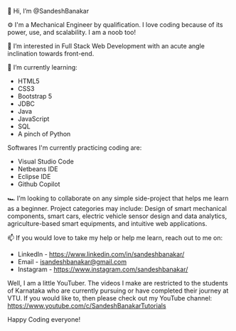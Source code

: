 👋 Hi, I’m @SandeshBanakar

⚙️ I'm a Mechanical Engineer by qualification. I love coding because of its power, use, and scalability. I am a noob too!

👀 I’m interested in Full Stack Web Development with an acute angle inclination towards front-end.

🌱 I’m currently learning:
- HTML5
- CSS3
- Bootstrap 5
- JDBC
- Java
- JavaScript
- SQL
- A pinch of Python

Softwares I'm currently practicing coding are:
- Visual Studio Code
- Netbeans IDE
- Eclipse IDE
- Github Copilot

🏎️ I’m looking to collaborate on any simple side-project that helps me learn as a beginner. Project categories may include: Design of smart mechanical components, smart cars, electric vehicle sensor design and data analytics, agriculture-based smart equipments, and intuitive web applications.
 
📫 If you would love to take my help or help me learn, reach out to me on:
- LinkedIn - https://www.linkedin.com/in/sandeshbanakar/
- Email - isandeshbanakar@gmail.com
- Instagram - https://www.instagram.com/sandeshbanakar/

Well, I am a little YouTuber. The videos I make are restricted to the students of Karnataka who are currently pursuing or have completed their journey at VTU.
If you would like to, then please check out my YouTube channel: https://www.youtube.com/c/SandeshBanakarTutorials

Happy Coding everyone!
